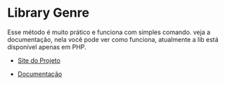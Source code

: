 # Library Genre

Esse método é muito prático e funciona com simples comando. veja a documentação, nela você pode ver como funciona, atualmente a lib está disponível apenas em PHP.

* [Site do Projeto](http://davinyvidal.divulgue.info/library_genre/)
  
* [Documentação](http://davinyvidal.divulgue.info/library_genre/doc)



